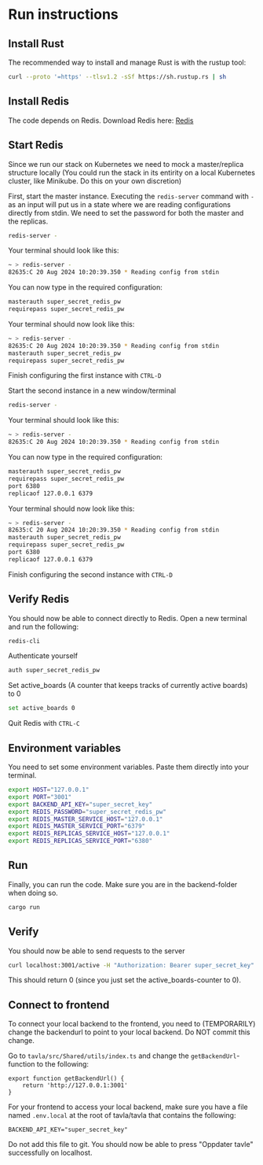 # Run instructions

## Install Rust

The recommended way to install and manage Rust is with the rustup tool:

```sh
curl --proto '=https' --tlsv1.2 -sSf https://sh.rustup.rs | sh
```

## Install Redis

The code depends on Redis. Download Redis here:
[Redis](https://redis.io/docs/latest/get-started/)

## Start Redis

Since we run our stack on Kubernetes we need to mock a master/replica structure locally (You could run the stack in its entirity on a local Kubernetes cluster, like Minikube. Do this on your own discretion)

First, start the master instance. Executing the `redis-server` command with `-` as an input will put us in a state where we are reading configurations directly from stdin. We need to set the password for both the master and the replicas.

```sh
redis-server -
```

Your terminal should look like this:

```sh
~ > redis-server -
82635:C 20 Aug 2024 10:20:39.350 * Reading config from stdin

```

You can now type in the required configuration:

```sh
masterauth super_secret_redis_pw
requirepass super_secret_redis_pw
```

Your terminal should now look like this:

```sh
~ > redis-server -
82635:C 20 Aug 2024 10:20:39.350 * Reading config from stdin
masterauth super_secret_redis_pw
requirepass super_secret_redis_pw
```

Finish configuring the first instance with `CTRL-D`

Start the second instance in a new window/terminal

```sh
redis-server -
```

Your terminal should look like this:

```sh
~ > redis-server -
82635:C 20 Aug 2024 10:20:39.350 * Reading config from stdin

```

You can now type in the required configuration:

```sh
masterauth super_secret_redis_pw
requirepass super_secret_redis_pw
port 6380
replicaof 127.0.0.1 6379
```

Your terminal should now look like this:

```sh
~ > redis-server -
82635:C 20 Aug 2024 10:20:39.350 * Reading config from stdin
masterauth super_secret_redis_pw
requirepass super_secret_redis_pw
port 6380
replicaof 127.0.0.1 6379
```

Finish configuring the second instance with `CTRL-D`

## Verify Redis

You should now be able to connect directly to Redis. Open a new terminal and run the following:

```sh
redis-cli
```

Authenticate yourself

```sh
auth super_secret_redis_pw
```

Set active_boards (A counter that keeps tracks of currently active boards) to 0

```sh
set active_boards 0
```

Quit Redis with `CTRL-C`

## Environment variables

You need to set some environment variables. Paste them directly into your terminal.

```sh
export HOST="127.0.0.1"
export PORT="3001"
export BACKEND_API_KEY="super_secret_key"
export REDIS_PASSWORD="super_secret_redis_pw"
export REDIS_MASTER_SERVICE_HOST="127.0.0.1"
export REDIS_MASTER_SERVICE_PORT="6379"
export REDIS_REPLICAS_SERVICE_HOST="127.0.0.1"
export REDIS_REPLICAS_SERVICE_PORT="6380"
```

## Run

Finally, you can run the code. Make sure you are in the backend-folder when doing so.

```sh
cargo run
```

## Verify

You should now be able to send requests to the server

```sh
curl localhost:3001/active -H "Authorization: Bearer super_secret_key"
```

This should return 0 (since you just set the active_boards-counter to 0).

## Connect to frontend

To connect your local backend to the frontend, you need to (TEMPORARILY) change the backendurl to point to your local backend. Do NOT commit this change.

Go to `tavla/src/Shared/utils/index.ts` and change the `getBackendUrl`-function to the following:

```
export function getBackendUrl() {
    return 'http://127.0.0.1:3001'
}
```

For your frontend to access your local backend, make sure you have a file named `.env.local` at the root of tavla/tavla that contains the following:

```
BACKEND_API_KEY="super_secret_key"
```

Do not add this file to git. You should now be able to press "Oppdater tavle" successfully on localhost.
